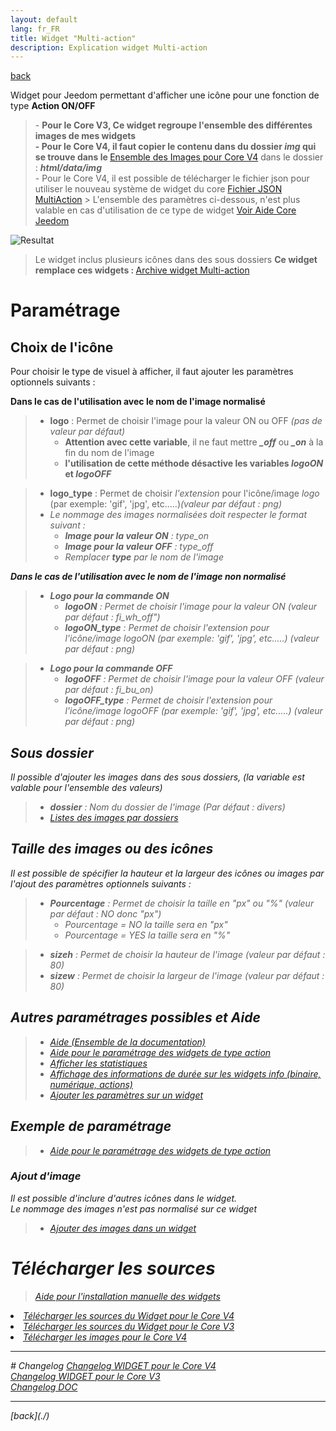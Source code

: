 ```yaml
---
layout: default
lang: fr_FR
title: Widget "Multi-action"
description: Explication widget Multi-action
---
```


[back](./)

Widget pour Jeedom permettant d'afficher une icône pour une fonction de type <b>Action ON/OFF</b>

<blockquote>
    - <b>Pour le Core V3, Ce widget regroupe l'ensemble des différentes images de mes widgets
    <br/>
    - Pour le Core V4, il faut copier le contenu dans du dossier <i>img</i> qui se trouve dans le </b><a href="https://github.com/JEALG/JEEDOM-Multi_action-Defaut/tree/images">Ensemble des Images pour Core V4</a> dans le dossier : <b><i>html/data/img</i></b>
    <br/>
    - Pour le Core V4, il est possible de télécharger le fichier json pour utiliser le nouveau système de widget du core </b><a href="https://github.com/JEALG/JEEDOM-Multi_action-Defaut/tree/json">Fichier JSON MultiAction</a>
        > L'ensemble des paramètres ci-dessous, n'est plus valable en cas d'utilisation de ce type de widget </b><a href="https://doc.jeedom.com/fr_FR/core/4.1/widgets?theme=dark">Voir Aide Core Jeedom</a>

</blockquote>

<p><img src="../{{site.img}}/exemple/d/multi_action.png" alt="Resultat" /></p>

> Le widget inclus plusieurs icônes dans des sous dossiers
> <b>Ce widget remplace ces widgets : </b><a href="{{site.baseurl}}/{{site.archive}}/{{page.lang}}/WIDGET_d_Multi_action_Defaut">Archive widget Multi-action</a>

# Paramétrage

## Choix de l'icône

Pour choisir le type de visuel à afficher, il faut ajouter les paramètres optionnels suivants :

**Dans le cas de l'utilisation avec le nom de l'image normalisé**

> - <b>logo</b> : Permet de choisir l'image pour la valeur ON ou OFF <i>(pas de valeur par défaut)</i>
>   - <b>Attention avec cette variable</b>, il ne faut mettre **_\_off_** ou **_\_on_** à la fin du nom de l'image
>   - <b>l'utilisation de cette méthode désactive les variables <i>logoON</i> et <i>logoOFF</i></b>

> - <b>logo_type</b> : Permet de choisir <i>l'extension</i> pour l'icône/image <i>logo</i> (par exemple: 'gif', 'jpg', etc.....)<i>(valeur par défaut : png)
> - Le nommage des images normalisées doit respecter le format suivant :
>   - <b>Image pour la valeur ON</b> : type_on
>   - <b>Image pour la valeur OFF</b> : type_off
>   - <i>Remplacer <b>type</b> par le nom de l'image</i>

**Dans le cas de l'utilisation avec le nom de l'image non normalisé**

> - <b>Logo pour la commande ON</b>
>   - <b>logoON</b> : Permet de choisir l'image pour la valeur ON <i>(valeur par défaut : fi_wh_off")</i>
>   - <b>logoON_type</b> : Permet de choisir <i>l'extension</i> pour l'icône/image <i>logoON</i> (par exemple: 'gif', 'jpg', etc.....)<i> (valeur par défaut : png)</i>

> - <b>Logo pour la commande OFF</b>
>   - <b>logoOFF</b> : Permet de choisir l'image pour la valeur OFF <i>(valeur par défaut : fi_bu_on)</i>
>   - <b>logoOFF_type</b> : Permet de choisir <i>l'extension</i> pour l'icône/image <i>logoOFF</i> (par exemple: 'gif', 'jpg', etc.....)<i> (valeur par défaut : png)</i>

## Sous dossier

Il possible d'ajouter les images dans des sous dossiers, (la variable est valable pour l'ensemble des valeurs)

> - <b>dossier</b> : Nom du dossier de l'image (Par défaut : divers)</li>
> - <a href="list_img">Listes des images par dossiers</a>

## Taille des images ou des icônes

Il est possible de spécifier la hauteur et la largeur des icônes ou images par l'ajout des paramètres optionnels suivants :

> - <b>Pourcentage</b> : Permet de choisir la taille en "px" ou "%" <i>(valeur par défaut : NO donc "px")</i>
>   - <i>Pourcentage = NO</i> la taille sera en "px"
>   - <i>Pourcentage = YES</i> la taille sera en "%"

> - <b>sizeh</b> : Permet de choisir la hauteur de l'image <i>(valeur par défaut : 80)</i>
> - <b>sizew</b> : Permet de choisir la largeur de l'image <i>(valeur par défaut : 80)</i>

## Autres paramétrages possibles et Aide

<blockquote>
    <ul>
        <li><a href="{{site.baseurl}}/help/{{page.lang}}/">Aide (Ensemble de la documentation)</a></li>
        <li><a href="{{site.baseurl}}/help/{{page.lang}}/config_action">Aide pour le paramétrage des widgets de type action</a></li>
        <li><a href="{{site.baseurl}}/help/{{page.lang}}/stats">Afficher les statistiques</a></li>
        <li><a href="{{site.baseurl}}/help/{{page.lang}}/stats_temps">Affichage des informations de durée sur les widgets info (binaire, numérique, actions)</a></li>
        <li><a href="{{site.baseurl}}/help/{{page.lang}}/para">Ajouter les paramètres sur un widget</a></li>
    </ul>
</blockquote>

## Exemple de paramétrage

> - <a href="{{site.baseurl}}/help/{{page.lang}}/config_action">Aide pour le paramétrage des widgets de type action</a>

### Ajout d'image

Il est possible d'inclure d'autres icônes dans le widget.<br/>
Le nommage des images n'est pas normalisé sur ce widget

<blockquote>
    <ul>
        <li><a href="{{site.baseurl}}/help/{{page.lang}}/add_img">Ajouter des images dans un widget</a></li>
    </ul>
</blockquote>

# Télécharger les sources

> <a href="{{site.baseurl}}/{{site.help}}/{{page.lang}}/install_manu">Aide pour l'installation manuelle des widgets</a>

<li><a href="https://github.com/JEALG/JEEDOM-Multi_action-Defaut/tree/masterv4">Télécharger les sources du Widget pour le Core V4</a></li>
<li><a href="https://github.com/JEALG/JEEDOM-Multi_action-Defaut/tree/master">Télécharger les sources du Widget pour le Core V3</a></li>
<li><a href="https://github.com/JEALG/JEEDOM-Multi_action-Defaut/tree/images">Télécharger les images pour le Core V4</a></li>

<hr />
# Changelog
<a href="https://github.com/JEALG/JEEDOM-Multi_action-Defaut/commits/masterv4">Changelog WIDGET pour le Core V4</a><br/>
<a href="https://github.com/JEALG/JEEDOM-Multi_action-Defaut/commits/master">Changelog WIDGET pour le Core V3</a><br/>
<a href="https://github.com/JEALG/JEEDOM-Widget_JAG-doc/commits/master">Changelog DOC</a>

<hr />
[back](./)
